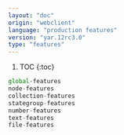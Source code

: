 ```yaml
---
layout: "doc"
origin: "webclient"
language: "production features"
version: "yar.12rc3.0"
type: "features"
---
```


1. TOC
{:toc}

```js
global-features
node-features
collection-features
stategroup-features
number-features
text-features
file-features
```
